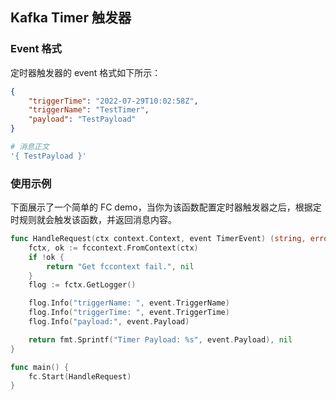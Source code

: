 ## Kafka Timer 触发器

### Event 格式

定时器触发器的 event 格式如下所示：

```json
{
    "triggerTime": "2022-07-29T10:02:58Z",
    "triggerName": "TestTimer",
    "payload": "TestPayload"
}
```

```bash
# 消息正文
'{ TestPayload }'
```
### 使用示例

下面展示了一个简单的 FC demo，当你为该函数配置定时器触发器之后，根据定时规则就会触发该函数，并返回消息内容。

```go
func HandleRequest(ctx context.Context, event TimerEvent) (string, error) {
	fctx, ok := fccontext.FromContext(ctx)
	if !ok {
		return "Get fccontext fail.", nil
	}
	flog := fctx.GetLogger()

	flog.Info("triggerName: ", event.TriggerName)
	flog.Info("triggerTime: ", event.TriggerTime)
	flog.Info("payload:", event.Payload)

	return fmt.Sprintf("Timer Payload: %s", event.Payload), nil
}

func main() {
	fc.Start(HandleRequest)
}
```

